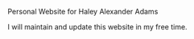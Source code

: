 Personal Website for Haley Alexander Adams

I will maintain and update this website in my free time. 

